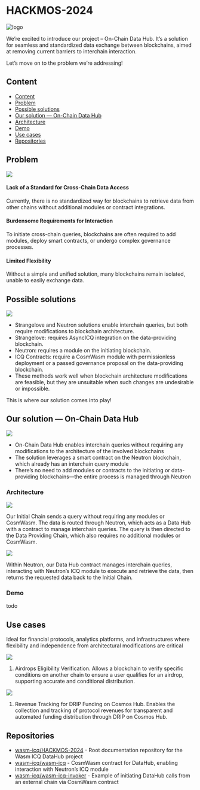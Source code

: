 # HACKMOS-2024

![logo](./resources/logo.png)

We’re excited to introduce our project – On-Chain Data Hub. It’s a solution for seamless and standardized data exchange between blockchains, aimed at removing current barriers to interchain interaction.​

Let’s move on to the problem we’re addressing!

## Content
* [Content](#Content)
* [Problem](#Problem)
* [Possible solutions](#Possible)
* [Our solution — On-Chain Data Hub](#Our)
* [Architecture](#Architecture)
* [Demo](#Demo)
* [Use cases](#Use)
* [Repositories](#Repositories)

## Problem

![](resources/slides/Slide2.jpg)

#### Lack of a Standard for Cross-Chain Data Access
Currently, there is no standardized way for blockchains to retrieve data from other chains without additional modules or  contract integrations.

#### Burdensome Requirements for Interaction
To initiate cross-chain queries, blockchains are often required to add modules, deploy smart contracts, or undergo complex governance processes.

#### Limited Flexibility
Without a simple and unified solution, many blockchains remain isolated, unable to easily exchange data.

## Possible solutions

![](resources/slides/Slide3.jpg)

- Strangelove and Neutron solutions enable interchain queries, but both require modifications to blockchain architecture.
- Strangelove: requires AsyncICQ integration on the data-providing blockchain.
- Neutron: requires a module on the initiating blockchain.
- ICQ Contracts: require a CosmWasm module with permissionless deployment or a passed governance proposal on the data-providing blockchain.
- These methods work well when blockchain architecture modifications are feasible, but they are unsuitable when such changes are undesirable or impossible.

This is where our solution comes into play!

## Our solution — On-Chain Data Hub

![](resources/slides/Slide4.jpg)

- On-Chain Data Hub enables interchain queries without requiring any modifications to the architecture of the involved blockchains
- The solution leverages a smart contract on the Neutron blockchain, which already has an interchain query module
- There’s no need to add modules or contracts to the initiating or data-providing blockchains—the entire process is managed through Neutron

### Architecture

![](resources/slides/Slide5.jpg)

Our Initial Chain sends a query without requiring any modules or CosmWasm. The data is routed through Neutron, which acts as a Data Hub with a contract to manage interchain queries. The query is then directed to the Data Providing Chain, which also requires no additional modules or CosmWasm.

![](resources/slides/Slide6.jpg)

Within Neutron, our Data Hub contract manages interchain queries, interacting with Neutron’s ICQ module to execute and retrieve the data, then returns the requested data back to the Initial Chain.

### Demo

todo

## Use cases

Ideal for financial protocols, analytics platforms, and infrastructures where flexibility and independence from architectural modifications are critical

![](resources/slides/Slide8.jpg)

1. Airdrops Eligibility Verification. Allows a blockchain to verify specific conditions on another chain to ensure a user qualifies for an airdrop, supporting accurate and conditional distribution.

![](resources/slides/Slide9.jpg)

1. Revenue Tracking for DRIP Funding on Cosmos Hub. Enables the collection and tracking of protocol revenues for transparent and automated funding distribution through DRIP on Cosmos Hub.

## Repositories

* [wasm-icq/HACKMOS-2024](https://github.com/wasm-icq/HACKMOS-2024) - Root documentation repository for the Wasm ICQ DataHub project
* [wasm-icq/wasm-icq](https://github.com/wasm-icq/wasm-icq) - CosmWasm contract for DataHub, enabling interaction with Neutron’s ICQ module
* [wasm-icq/wasm-icq-invoker](https://github.com/wasm-icq/wasm-icq-invoker) - Example of initiating DataHub calls from an external chain via CosmWasm contract
